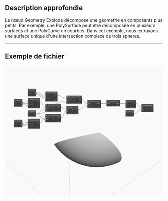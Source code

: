 ## Description approfondie
Le nœud Geometry Explode décompose une géométrie en composants plus petits. Par exemple, une PolySurface peut être décomposée en plusieurs surfaces et une PolyCurve en courbes. Dans cet exemple, nous extrayons une surface unique d'une intersection complexe de trois sphères.
___
## Exemple de fichier

![Explode](./Autodesk.DesignScript.Geometry.Geometry.Explode_img.jpg)

